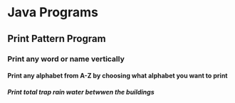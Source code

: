 # Java Programs 
## Print Pattern Program
### Print any word or name vertically
#### Print any alphabet from A-Z by choosing what alphabet you want to print 
##### Print total trap rain water betwwen the buildings
